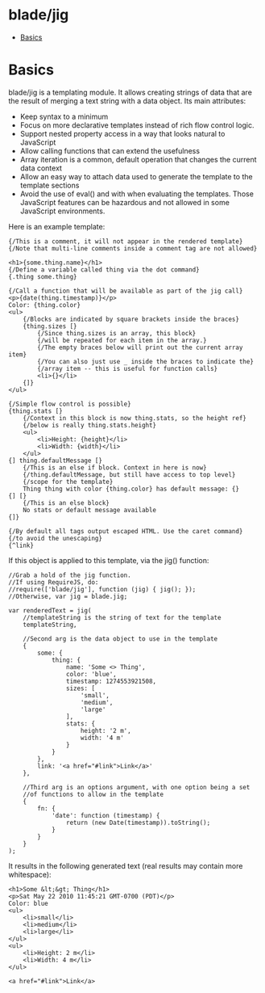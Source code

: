 # blade/jig

* [Basics](#basics)

# <a name="basics">Basics</a>

blade/jig is a templating module. It allows creating strings of data that are the result of merging a text string with a data object. Its main attributes:

* Keep syntax to a minimum
* Focus on more declarative templates instead of rich flow control logic.
* Support nested property access in a way that looks natural to JavaScript
* Allow calling functions that can extend the usefulness
* Array iteration is a common, default operation that changes the current data context
* Allow an easy way to attach data used to generate the template to the template sections
* Avoid the use of eval() and with when evaluating the templates. Those JavaScript features can be hazardous and not allowed in some JavaScript environments.

Here is an example template:

    {/This is a comment, it will not appear in the rendered template}
    {/Note that multi-line comments inside a comment tag are not allowed}

    <h1>{some.thing.name}</h1>
    {/Define a variable called thing via the dot command}
    {.thing some.thing}

    {/Call a function that will be available as part of the jig call}
    <p>{date(thing.timestamp)}</p>
    Color: {thing.color}
    <ul>
        {/Blocks are indicated by square brackets inside the braces}
        {thing.sizes [}
            {/Since thing.sizes is an array, this block}
            {/will be repeated for each item in the array.}
            {/The empty braces below will print out the current array item}
            {/You can also just use _ inside the braces to indicate the}
            {/array item -- this is useful for function calls}
            <li>{}</li>
        {]}
    </ul>

    {/Simple flow control is possible}
    {thing.stats [}
        {/Context in this block is now thing.stats, so the height ref}
        {/below is really thing.stats.height}
        <ul>
            <li>Height: {height}</li>
            <li>Width: {width}</li>
        </ul>
    {] thing.defaultMessage [}
        {/This is an else if block. Context in here is now}
        {/thing.defaultMessage, but still have access to top level}
        {/scope for the template}
        Thing thing with color {thing.color} has default message: {}
    {] [}
        {/This is an else block}
        No stats or default message available
    {]}

    {/By default all tags output escaped HTML. Use the caret command}
    {/to avoid the unescaping}
    {^link}


If this object is applied to this template, via the jig() function:

    //Grab a hold of the jig function.
    //If using RequireJS, do:
    //require(['blade/jig'], function (jig) { jig(); });
    //Otherwise, var jig = blade.jig;

    var renderedText = jig(
        //templateString is the string of text for the template
        templateString,

        //Second arg is the data object to use in the template
        {
            some: {
                thing: {
                    name: 'Some <> Thing',
                    color: 'blue',
                    timestamp: 1274553921508,
                    sizes: [
                        'small',
                        'medium',
                        'large'
                    ],
                    stats: {
                        height: '2 m',
                        width: '4 m'
                    }
                }
            },
            link: '<a href="#link">Link</a>'
        },

        //Third arg is an options argument, with one option being a set
        //of functions to allow in the template
        {
            fn: {
                'date': function (timestamp) {
                    return (new Date(timestamp)).toString();
                }
            }
        }
    );

It results in the following generated text (real results may contain more whitespace):

    <h1>Some &lt;&gt; Thing</h1>
    <p>Sat May 22 2010 11:45:21 GMT-0700 (PDT)</p>
    Color: blue
    <ul>
        <li>small</li>
        <li>medium</li>
        <li>large</li>
    </ul>
    <ul>
        <li>Height: 2 m</li>
        <li>Width: 4 m</li>
    </ul>
    
    <a href="#link">Link</a>

